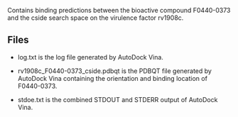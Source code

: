 Contains binding predictions between the bioactive compound F0440-0373 and the cside search space on the virulence factor rv1908c.

## Files

- log.txt is the log file generated by AutoDock Vina.

- rv1908c_F0440-0373_cside.pdbqt is the PDBQT file generated by AutoDock Vina containing the orientation and binding location of F0440-0373.

- stdoe.txt is the combined STDOUT and STDERR output of AutoDock Vina.

